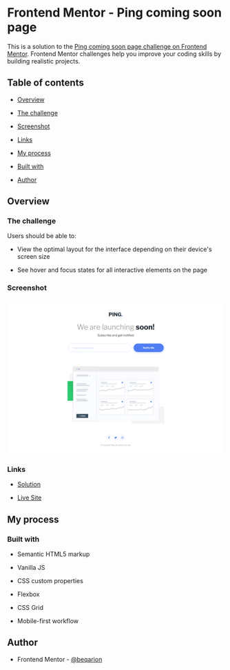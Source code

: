 # Frontend Mentor - Ping coming soon page

  
  

This is a solution to the [Ping coming soon page challenge on Frontend Mentor](https://www.frontendmentor.io/challenges/ping-single-column-coming-soon-page-5cadd051fec04111f7b848da). Frontend Mentor challenges help you improve your coding skills by building realistic projects.

  

## Table of contents

  

- [Overview](#overview)

  

- [The challenge](#the-challenge)

  

- [Screenshot](#screenshot)

  

- [Links](#links)

  

- [My process](#my-process)

  

- [Built with](#built-with)

  

- [Author](#author)

  

## Overview

  

### The challenge

  

Users should be able to:

  

- View the optimal layout for the interface depending on their device's screen size

  

- See hover and focus states for all interactive elements on the page

  

### Screenshot

  

![](./screenshot.png)

  

### Links

  

- [Solution](https://github.com/beqarion/3-column-preview-card-component)

  

- [Live Site](https://beqarion.github.io/3-column-preview-card-component/)

  

## My process

  

### Built with

  

- Semantic HTML5 markup

  

- Vanilla JS

  

- CSS custom properties

  

- Flexbox

  

- CSS Grid

  

- Mobile-first workflow

  

## Author

  

- Frontend Mentor - [@beqarion](https://www.frontendmentor.io/profile/beqarion)